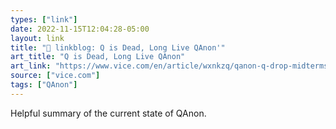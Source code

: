 ```yaml
---
types: ["link"]
date: 2022-11-15T12:04:28-05:00
layout: link
title: "🔗 linkblog: Q is Dead, Long Live QAnon'"
art_title: "Q is Dead, Long Live QAnon"
art_link: "https://www.vice.com/en/article/wxnkzq/qanon-q-drop-midterms"
source: ["vice.com"]
tags: ["QAnon"]
---
```

Helpful summary of the current state of QAnon.
 
